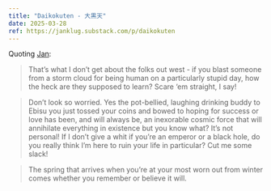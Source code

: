 ```yaml
---
title: "Daikokuten - 大黒天"
date: 2025-03-28
ref: https://janklug.substack.com/p/daikokuten
---
```



Quoting [Jan](https://janklug.substack.com/p/daikokuten):

> That’s what I don’t get about the folks out west - if you blast someone from a storm cloud for being human on a particularly stupid day, how the heck are they supposed to learn? Scare ‘em straight, I say!

> Don’t look so worried. Yes the pot-bellied, laughing drinking buddy to Ebisu you just tossed your coins and bowed to hoping for success or love has been, and will always be, an inexorable cosmic force that will annihilate everything in existence but you know what? It’s not personal! If I don’t give a whit if you’re an emperor or a black hole, do you really think I’m here to ruin your life in particular? Cut me some slack!

> The spring that arrives when you’re at your most worn out from winter comes whether you remember or believe it will.